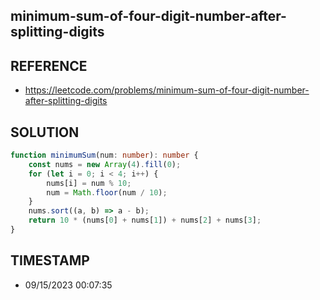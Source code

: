 ## minimum-sum-of-four-digit-number-after-splitting-digits

## REFERENCE

- https://leetcode.com/problems/minimum-sum-of-four-digit-number-after-splitting-digits

## SOLUTION

``` Typescript
function minimumSum(num: number): number {
    const nums = new Array(4).fill(0);
    for (let i = 0; i < 4; i++) {
        nums[i] = num % 10;
        num = Math.floor(num / 10);
    }
    nums.sort((a, b) => a - b);
    return 10 * (nums[0] + nums[1]) + nums[2] + nums[3];
}
```

## TIMESTAMP

- 09/15/2023 00:07:35